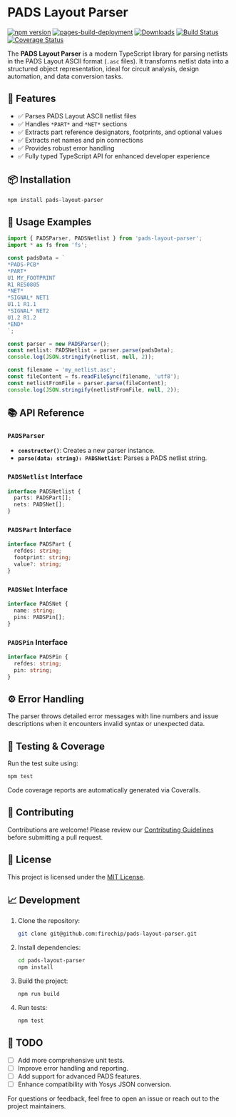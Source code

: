 # PADS Layout Parser

[![npm version](https://badge.fury.io/js/pads-layout-parser.svg)](https://badge.fury.io/js/pads-layout-parser)
[![pages-build-deployment](https://github.com/firechip/pads-layout-parser/actions/workflows/pages/pages-build-deployment/badge.svg)](https://github.com/firechip/pads-layout-parser/actions/workflows/pages/pages-build-deployment)
[![Downloads](https://img.shields.io/npm/dm/pads-layout-parser.svg)](https://www.npmjs.com/package/pads-layout-parser)
[![Build Status](https://travis-ci.com/firechip/pads-layout-parser.svg?branch=main)](https://travis-ci.com/firechip/pads-layout-parser)
[![Coverage Status](https://coveralls.io/repos/github/firechip/pads-layout-parser/badge.svg?branch=main)](https://coveralls.io/github/firechip/pads-layout-parser?branch=main)

The **PADS Layout Parser** is a modern TypeScript library for parsing netlists in the PADS Layout ASCII format (`.asc` files). It transforms netlist data into a structured object representation, ideal for circuit analysis, design automation, and data conversion tasks.

## 🚀 Features

- ✅ Parses PADS Layout ASCII netlist files
- ✅ Handles `*PART*` and `*NET*` sections
- ✅ Extracts part reference designators, footprints, and optional values
- ✅ Extracts net names and pin connections
- ✅ Provides robust error handling
- ✅ Fully typed TypeScript API for enhanced developer experience

## 📦 Installation

```bash
npm install pads-layout-parser
```

## 📖 Usage Examples

```typescript
import { PADSParser, PADSNetlist } from 'pads-layout-parser';
import * as fs from 'fs';

const padsData = `
*PADS-PCB*
*PART*
U1 MY_FOOTPRINT
R1 RES0805
*NET*
*SIGNAL* NET1
U1.1 R1.1
*SIGNAL* NET2
U1.2 R1.2
*END*
`;

const parser = new PADSParser();
const netlist: PADSNetlist = parser.parse(padsData);
console.log(JSON.stringify(netlist, null, 2));

const filename = 'my_netlist.asc';
const fileContent = fs.readFileSync(filename, 'utf8');
const netlistFromFile = parser.parse(fileContent);
console.log(JSON.stringify(netlistFromFile, null, 2));
```

## 📚 API Reference

### `PADSParser`

- **`constructor()`**: Creates a new parser instance.
- **`parse(data: string): PADSNetlist`**: Parses a PADS netlist string.

### `PADSNetlist` Interface

```typescript
interface PADSNetlist {
  parts: PADSPart[];
  nets: PADSNet[];
}
```

### `PADSPart` Interface

```typescript
interface PADSPart {
  refdes: string;
  footprint: string;
  value?: string;
}
```

### `PADSNet` Interface

```typescript
interface PADSNet {
  name: string;
  pins: PADSPin[];
}
```

### `PADSPin` Interface

```typescript
interface PADSPin {
  refdes: string;
  pin: string;
}
```

## ⚙️ Error Handling

The parser throws detailed error messages with line numbers and issue descriptions when it encounters invalid syntax or unexpected data.

## 🧪 Testing & Coverage

Run the test suite using:
```bash
npm test
```

Code coverage reports are automatically generated via Coveralls.

## 👥 Contributing

Contributions are welcome! Please review our [Contributing Guidelines](https://github.com/firechip/pads-layout-parser/blob/main/CONTRIBUTING.md) before submitting a pull request.

## 📄 License

This project is licensed under the [MIT License](https://github.com/firechip/pads-layout-parser/blob/main/LICENSE).

## 📈 Development

1. Clone the repository:
    ```bash
    git clone git@github.com:firechip/pads-layout-parser.git
    ```
2. Install dependencies:
    ```bash
    cd pads-layout-parser
    npm install
    ```
3. Build the project:
    ```bash
    npm run build
    ```
4. Run tests:
    ```bash
    npm test
    ```

## 📌 TODO

- [ ] Add more comprehensive unit tests.
- [ ] Improve error handling and reporting.
- [ ] Add support for advanced PADS features.
- [ ] Enhance compatibility with Yosys JSON conversion.

For questions or feedback, feel free to open an issue or reach out to the project maintainers.

